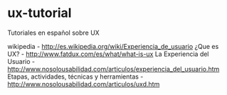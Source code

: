 ux-tutorial
===========

Tutoriales en español sobre UX


wikipedia - http://es.wikipedia.org/wiki/Experiencia_de_usuario
¿Que es UX? - http://www.fatdux.com/es/what/what-is-ux
La Experiencia del Usuario - http://www.nosolousabilidad.com/articulos/experiencia_del_usuario.htm
Etapas, actividades, técnicas y herramientas - http://www.nosolousabilidad.com/articulos/uxd.htm